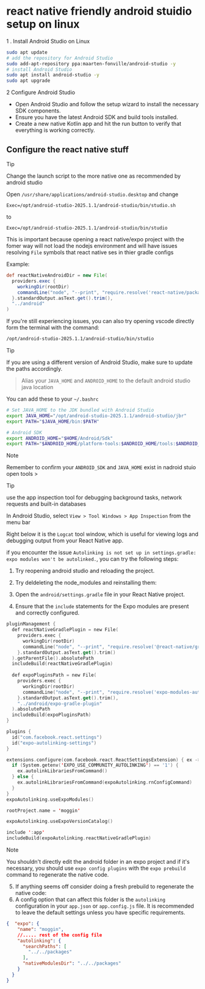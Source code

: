 # react native friendly android stuidio setup on linux


1 . Install Android Studio on Linux

```bash
sudo apt update
# add the repository for Android Studio
sudo add-apt-repository ppa:maarten-fonville/android-studio -y
# install Android Studio
sudo apt install android-studio -y
sudo apt upgrade
```

2 Configure Android Studio

- Open Android Studio and follow the setup wizard to install the necessary SDK components.
- Ensure you have the latest Android SDK and build tools installed.
- Create a new native Kotlin app and hit the run button to verify that everything is working correctly.

 
## Configure the react native stuff
>[!TIP]
> Change the launch script to the more native one as recommended by android studio

Open `/usr/share/applications/android-studio.desktop` and change

`Exec=/opt/android-studio-2025.1.1/android-studio/bin/studio.sh`

to

`Exec=/opt/android-studio-2025.1.1/android-studio/bin/studio`

This is important because opening a react native/expo project with the fomer way will not load the nodejs environment and will have issues resolving `File` symbols that react native ses in thier gradle configs

Example:
```gradle
def reactNativeAndroidDir = new File(
  providers.exec {
    workingDir(rootDir)
    commandLine("node", "--print", "require.resolve('react-native/package.json')")
  }.standardOutput.asText.get().trim(),
  "../android"
)
```
If you're still experiencing issues, you can also try opening vscode directly form the terminal with the command:

```bash
/opt/android-studio-2025.1.1/android-studio/bin/studio

```

>[!TIP]
> If you are using a different version of Android Studio, make sure to update the paths accordingly.



> Alias your `JAVA_HOME` and `ANDROID_HOME` to the default android studio java location

You can add these to your `~/.bashrc`

```bash
# Set JAVA_HOME to the JDK bundled with Android Studio
export JAVA_HOME="/opt/android-studio-2025.1.1/android-studio/jbr"
export PATH="$JAVA_HOME/bin:$PATH"

# Android SDK
export ANDROID_HOME="$HOME/Android/Sdk"
export PATH="$ANDROID_HOME/platform-tools:$ANDROID_HOME/tools:$ANDROID_HOME/tools/bin:$PATH"
```
>[!NOTE]
> Remember to confirm your `ANDROID_SDK` and `JAVA_HOME` exist in nadroid stuio open tools >

>[!TIP]
> use the app inspection tool for debugging background tasks, network requests and built-in databases

In Android Studio, select `View > Tool Windows > App Inspection` from the menu bar

Right below it is the `Logcat` tool window, which is useful for viewing logs and debugging output from your React Native app.

if you encounter the issue `Autolinking is not set up in settings.gradle: expo modules won't be autolinked.`, you can try the following steps:

1. Try reopening android studio and reloading the project.
2. Try deldeleting the node_modules and reinstalling them:

3. Open the `android/settings.gradle` file in your React Native project.
4. Ensure that the `include` statements for the Expo modules are present and correctly configured.

```kotlin
pluginManagement {
  def reactNativeGradlePlugin = new File(
    providers.exec {
      workingDir(rootDir)
      commandLine("node", "--print", "require.resolve('@react-native/gradle-plugin/package.json', { paths: [require.resolve('react-native/package.json')] })")
    }.standardOutput.asText.get().trim()
  ).getParentFile().absolutePath
  includeBuild(reactNativeGradlePlugin)
  
  def expoPluginsPath = new File(
    providers.exec {
      workingDir(rootDir)
      commandLine("node", "--print", "require.resolve('expo-modules-autolinking/package.json', { paths: [require.resolve('expo/package.json')] })")
    }.standardOutput.asText.get().trim(),
    "../android/expo-gradle-plugin"
  ).absolutePath
  includeBuild(expoPluginsPath)
}

plugins {
  id("com.facebook.react.settings")
  id("expo-autolinking-settings")
}

extensions.configure(com.facebook.react.ReactSettingsExtension) { ex ->
  if (System.getenv('EXPO_USE_COMMUNITY_AUTOLINKING') == '1') {
    ex.autolinkLibrariesFromCommand()
  } else {
    ex.autolinkLibrariesFromCommand(expoAutolinking.rnConfigCommand)
  }
}
expoAutolinking.useExpoModules()

rootProject.name = 'moggin'

expoAutolinking.useExpoVersionCatalog()

include ':app'
includeBuild(expoAutolinking.reactNativeGradlePlugin)

```
>[!NOTE]
> You shouldn't directly edit the android folder in an expo project and if it's necessary, you should use `expo config plugins` with the `expo prebuild` command to regenerate the native code.

5. If anything seems off consider doing a fresh prebuild to regenerate the native code:
6. A config option that can affect this folder is the `autolinking` configuration in your `app.json` or `app.config.js` file. It is recommended to leave the default settings unless you have specific requirements.


```json
{  "expo": {
    "name": "moggin",
    //..... rest of the config file
    "autolinking": {
      "searchPaths": [
        "../../packages"
      ],
      "nativeModulesDir": "../../packages"
    }
  }
}
```
